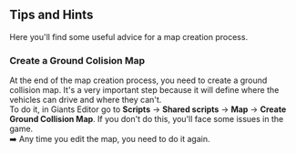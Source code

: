 ## Tips and Hints

Here you'll find some useful advice for a map creation process.

### Create a Ground Colision Map

At the end of the map creation process, you need to create a ground collision map. It's a very important step because it will define where the vehicles can drive and where they can't.  
To do it, in Giants Editor go to **Scripts** -> **Shared scripts** -> **Map** -> **Create Ground Collision Map**. If you don't do this, you'll face some issues in the game.  
➡️ Any time you edit the map, you need to do it again.